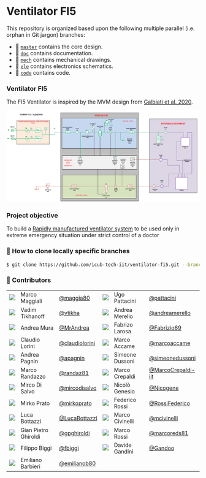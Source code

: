 Ventilator FI5
==============

This repository is organized based upon the following multiple parallel (i.e. orphan in Git jargon) branches:
- 🔘 [`master`](../../tree/master) contains the core design.
- 🔘 [`doc`](../../tree/doc) contains documentation.
- 🔘 [`mech`](../../tree/mech) contains mechanical drawings.
- 🔘 [`ele`](../../tree/ele) contains electronics schematics.
- 🔘 [`code`](../../tree/code) contains code.

### Ventilator FI5
The FI5 Ventilator is inspired by the MVM design from [Galbiati et al. 2020](https://arxiv.org/abs/2003.10405).

<p align="center">
  <a href="./design/covid_ventilator_scheme.pdf">
  <img src="./assets/fi5-diagram.png"/>
  </a>  
</p>

### Project objective
To build a [Rapidly manufactured ventilator system](https://www.gov.uk/government/publications/coronavirus-covid-19-ventilator-supply-specification/rapidly-manufactured-ventilator-system-specification) to be used only in extreme emergency situation under strict control of a doctor    

### 🔽 How to clone locally specific branches
```sh
$ git clone https://github.com/icub-tech-iit/ventilator-fi5.git --branch <branch-name>
```

### 👥 Contributors

| | | | | | |
|:---:|:---|:---|:---:|:---|:---|
| [<img src="https://github.com/maggia80.png" width="40">](https://github.com/maggia80) | Marco Maggiali | [@maggia80](https://github.com/maggia80) | [<img src="https://github.com/pattacini.png" width="40">](https://github.com/pattacini) | Ugo Pattacini | [@pattacini](https://github.com/pattacini) |
| [<img src="https://github.com/vtikha.png" width="40">](https://github.com/vtikha) | Vadim Tikhanoff | [@vtikha](https://github.com/vtikha) | [<img src="https://github.com/andreamerello.png" width="40">](https://github.com/andreamerello) | Andrea Merello | [@andreamerello](https://github.com/andreamerello) |
| [<img src="https://github.com/MrAndrea.png" width="40">](https://github.com/MrAndrea) | Andrea Mura | [@MrAndrea](https://github.com/MrAndrea) | [<img src="https://github.com/Fabrizio69.png" width="40">](https://github.com/Fabrizio69) | Fabrizo Larosa | [@Fabrizio69](https://github.com/Fabrizio69) |
| [<img src="https://github.com/claudiolorini.png" width="40">](https://github.com/claudiolorini) | Claudio Lorini | [@claudiolorini](https://github.com/claudiolorini) | [<img src="https://github.com/marcoaccame.png" width="40">](https://github.com/marcoaccame) | Marco Accame | [@marcoaccame](https://github.com/marcoaccame) |
| [<img src="https://github.com/apagnin.png" width="40">](https://github.com/apagnin) | Andrea Pagnin | [@apagnin](https://github.com/apagnin) | [<img src="https://github.com/simeonedussoni.png" width="40">](https://github.com/simeonedussoni) | Simeone Dussoni | [@simeonedussoni](https://github.com/simeonedussoni) |
| [<img src="https://github.com/randaz81.png" width="40">](https://github.com/randaz81) | Marco Randazzo | [@randaz81](https://github.com/randaz81) | [<img src="https://github.com/MarcoCrepaldi-iit.png" width="40">](https://github.com/MarcoCrepaldi-iit) | Marco Crepaldi | [@MarcoCrepaldi-iit](https://github.com/MarcoCrepaldi-iit) |
| [<img src="https://github.com/mircodisalvo.png" width="40">](https://github.com/mircodisalvo) | Mirco Di Salvo | [@mircodisalvo](https://github.com/mircodisalvo) | [<img src="https://github.com/Nicogene.png" width="40">](https://github.com/Nicogene) | Nicolò Genesio | [@Nicogene](https://github.com/Nicogene) |
| [<img src="https://github.com/mirkoprato.png" width="40">](https://github.com/mirkoprato) | Mirko Prato | [@mirkoprato](https://github.com/mirkoprato) | [<img src="https://github.com/RossiFederico.png" width="40">](https://github.com/RossiFederico)  | Federico Rossi | [@RossiFederico](https://github.com/RossiFederico) |
| [<img src="https://github.com/LucaBottazzi.png" width="40">](https://github.com/LucaBottazzi) | Luca Bottazzi | [@LucaBottazzi](https://github.com/LucaBottazzi) | [<img src="https://github.com/mcivinelli.png" width="40">](https://github.com/mcivinelli) | Marco Civinelli | [@mcivinelli](https://github.com/mcivinelli) |
| [<img src="https://github.com/gpghiroldi.png" width="40">](https://github.com/gpghiroldi) | Gian Pietro Ghiroldi | [@gpghiroldi](https://github.com/gpghiroldi) | [<img src="https://github.com/marcoreds81.png" width="40">](https://github.com/marcoreds81) | Marco Rossi | [@marcoreds81](https://github.com/marcoreds81) |
| [<img src="https://github.com/fbiggi.png" width="40">](https://github.com/fbiggi) | Filippo Biggi | [@fbiggi](https://github.com/fbiggi) | [<img src="https://github.com/Gandoo.png" width="40">](https://github.com/Gandoo) | Davide Gandini | [@Gandoo](https://github.com/Gandoo) |
| [<img src="https://github.com/emilianob80.png" width="40">](https://github.com/emilianob80) | Emiliano Barbieri | [@emilianob80](https://github.com/emilianob80) | |
